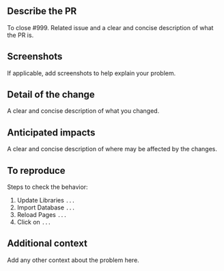 ## Describe the PR

To close #999.
Related issue and a clear and concise description of what the PR is.

## Screenshots

If applicable, add screenshots to help explain your problem.

## Detail of the change

A clear and concise description of what you changed.

## Anticipated impacts

A clear and concise description of where may be affected by the changes.

## To reproduce

Steps to check the behavior:

1. Update Libraries `...`
1. Import Database `...`
1. Reload Pages `...`
1. Click on `...`

## Additional context

Add any other context about the problem here.
